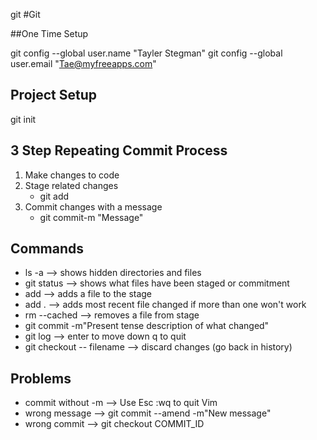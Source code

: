 git #Git

##One Time Setup

 git config --global user.name "Tayler Stegman"
 git config --global user.email "Tae@myfreeapps.com"


## Project Setup

git init


## 3 Step Repeating Commit Process
1. Make changes to code
2. Stage related changes
    * git add
3. Commit changes with a message
    * git commit-m "Message"




## Commands

* ls -a                    --> shows hidden directories and files
* git status               --> shows what files have been staged or commitment
* add                      --> adds a file to the stage
* add .                    --> adds most recent file changed if more than one won't work
* rm --cached              --> removes a file from stage
* git commit -m"Present tense description of what changed" 
* git log                  --> enter to move down q to quit
* git checkout -- filename --> discard changes (go back in history)


## Problems
* commit without -m        --> Use Esc :wq to quit Vim
* wrong message            --> git commit --amend -m"New message"
* wrong commit             --> git checkout COMMIT_ID